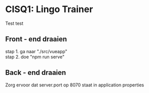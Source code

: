 # CISQ1: Lingo Trainer

Test
test

## Front - end draaien
stap 1. ga naar "./src/vueapp" \
stap 2. doe "npm run serve"

## Back - end draaien
Zorg ervoor dat server.port op 8070 staat in application properties